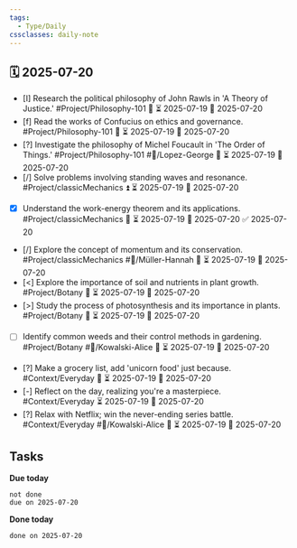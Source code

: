 ```yaml
---
tags:
  - Type/Daily
cssclasses: daily-note
---
```


## 🗓️ 2025-07-20

- [I] Research the political philosophy of John Rawls in 'A Theory of Justice.' #Project/Philosophy-101 🔺 ⏳ 2025-07-19 📅 2025-07-20
- [f] Read the works of Confucius on ethics and governance. #Project/Philosophy-101 🔺 ⏳ 2025-07-19 📅 2025-07-20
- [?] Investigate the philosophy of Michel Foucault in 'The Order of Things.' #Project/Philosophy-101 #👤/Lopez-George 🔼 ⏳ 2025-07-19 📅 2025-07-20
- [/] Solve problems involving standing waves and resonance. #Project/classicMechanics ⏫ ⏳ 2025-07-19 📅 2025-07-20
- [x] Understand the work-energy theorem and its applications. #Project/classicMechanics 🔺 ⏳ 2025-07-19 📅 2025-07-20 ✅ 2025-07-20
- [/] Explore the concept of momentum and its conservation. #Project/classicMechanics #👤/Müller-Hannah 🔺 ⏳ 2025-07-19 📅 2025-07-20
- [<] Explore the importance of soil and nutrients in plant growth. #Project/Botany 🔺 ⏳ 2025-07-19 📅 2025-07-20
- [>] Study the process of photosynthesis and its importance in plants. #Project/Botany 🔺 ⏳ 2025-07-19 📅 2025-07-20
- [ ] Identify common weeds and their control methods in gardening. #Project/Botany #👤/Kowalski-Alice 🔼 ⏳ 2025-07-19 📅 2025-07-20
- [?] Make a grocery list, add 'unicorn food' just because. #Context/Everyday 🔺 ⏳ 2025-07-19 📅 2025-07-20
- [-] Reflect on the day, realizing you're a masterpiece. #Context/Everyday ⏳ 2025-07-19 📅 2025-07-20
- [?] Relax with Netflix; win the never-ending series battle. #Context/Everyday #👤/Kowalski-Alice 🔺 ⏳ 2025-07-19 📅 2025-07-20

## Tasks

**Due today**

```tasks
not done
due on 2025-07-20
```

**Done today**

```tasks
done on 2025-07-20
```
            